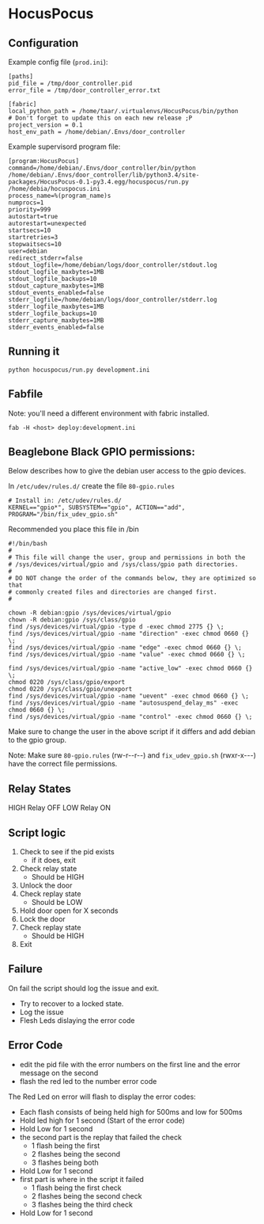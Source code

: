 # HocusPocus

## Configuration

Example config file (`prod.ini`):

```
[paths]
pid_file = /tmp/door_controller.pid
error_file = /tmp/door_controller_error.txt

[fabric]
local_python_path = /home/taar/.virtualenvs/HocusPocus/bin/python
# Don't forget to update this on each new release ;P
project_version = 0.1
host_env_path = /home/debian/.Envs/door_controller
```

Example supervisord program file:

```
[program:HocusPocus]
command=/home/debian/.Envs/door_controller/bin/python /home/debian/.Envs/door_controller/lib/python3.4/site-packages/HocusPocus-0.1-py3.4.egg/hocuspocus/run.py /home/debia/hocuspocus.ini
process_name=%(program_name)s
numprocs=1
priority=999
autostart=true
autorestart=unexpected
startsecs=10
startretries=3
stopwaitsecs=10
user=debian
redirect_stderr=false
stdout_logfile=/home/debian/logs/door_controller/stdout.log
stdout_logfile_maxbytes=1MB
stdout_logfile_backups=10
stdout_capture_maxbytes=1MB
stdout_events_enabled=false
stderr_logfile=/home/debian/logs/door_controller/stderr.log
stderr_logfile_maxbytes=1MB
stderr_logfile_backups=10
stderr_capture_maxbytes=1MB
stderr_events_enabled=false
```

## Running it

`python hocuspocus/run.py development.ini`

## Fabfile

Note: you'll need a different environment with fabric installed.

`fab -H <host> deploy:development.ini`

## Beaglebone Black GPIO permissions:

Below describes how to give the debian user access to the gpio devices. 

In `/etc/udev/rules.d/` create the file `80-gpio.rules`
```
# Install in: /etc/udev/rules.d/
KERNEL=="gpio*", SUBSYSTEM=="gpio", ACTION=="add", PROGRAM="/bin/fix_udev_gpio.sh"
```
Recommended you place this file in /bin

```
#!/bin/bash
#
# This file will change the user, group and permissions in both the
# /sys/devices/virtual/gpio and /sys/class/gpio path directories.
#
# DO NOT change the order of the commands below, they are optimized so that
# commonly created files and directories are changed first.
#

chown -R debian:gpio /sys/devices/virtual/gpio
chown -R debian:gpio /sys/class/gpio
find /sys/devices/virtual/gpio -type d -exec chmod 2775 {} \;
find /sys/devices/virtual/gpio -name "direction" -exec chmod 0660 {} \;
find /sys/devices/virtual/gpio -name "edge" -exec chmod 0660 {} \;
find /sys/devices/virtual/gpio -name "value" -exec chmod 0660 {} \;

find /sys/devices/virtual/gpio -name "active_low" -exec chmod 0660 {} \;
chmod 0220 /sys/class/gpio/export
chmod 0220 /sys/class/gpio/unexport
find /sys/devices/virtual/gpio -name "uevent" -exec chmod 0660 {} \;
find /sys/devices/virtual/gpio -name "autosuspend_delay_ms" -exec chmod 0660 {} \;
find /sys/devices/virtual/gpio -name "control" -exec chmod 0660 {} \;
```

Make sure to change the user in the above script if it differs and add debian to the gpio group.

Note: Make sure `80-gpio.rules` (rw-r--r--) and `fix_udev_gpio.sh` (rwxr-x---) have the correct file permissions.

## Relay States
HIGH Relay OFF
LOW Relay ON

## Script logic
1. Check to see if the pid exists
    - if it does, exit
2. Check relay state
    - Should be HIGH
3. Unlock the door
4. Check replay state
    - Should be LOW
5. Hold door open for X seconds
6. Lock the door
7. Check replay state
    - Should be HIGH
8. Exit

## Failure
On fail the script should log the issue and exit.
 - Try to recover to a locked state.
 - Log the issue
 - Flesh Leds dislaying the error code

## Error Code
- edit the pid file with the error numbers on the first line and the error
  message on the second
- flash the red led to the number error code

The Red Led on error will flash to display the error codes:
- Each flash consists of being held high for 500ms and low for 500ms
- Hold led high for 1 second (Start of the error code)
- Hold Low for 1 second
- the second part is the replay that failed the check
    - 1 flash being the first
    - 2 flashes being the second
    - 3 flashes being both
- Hold Low for 1 second
- first part is where in the script it failed
    - 1 flash being the first check
    - 2 flashes being the second check
    - 3 flashes being the third check
- Hold Low for 1 second
